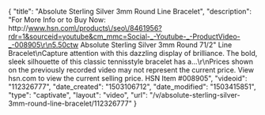 {
    "title": "Absolute Sterling Silver 3mm Round Line Bracelet",
    "description": "For More Info or to Buy Now: http:\/\/www.hsn.com\/products\/seo\/8461956?rdr=1&sourceid=youtube&cm_mmc=Social-_-Youtube-_-ProductVideo-_-008905\r\n5.50ctw Absolute Sterling Silver 3mm Round 71\/2\" Line Bracelet\nCapture attention with this dazzling display of brilliance. The bold, sleek silhouette of this classic tennisstyle bracelet has a...\r\nPrices shown on the previously recorded video may not represent the current price.  View hsn.com to view the current selling price. HSN Item #008905",
    "videoid": "112326777",
    "date_created": "1503106712",
    "date_modified": "1503415851",
    "type": "captivate",
    "layout": "video",
    "url": "\/v\/absolute-sterling-silver-3mm-round-line-bracelet\/112326777"
}